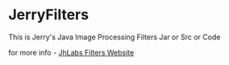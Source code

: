 # JerryFilters
This is Jerry's Java Image Processing Filters Jar or Src or Code


for more info - [JhLabs Filters Website](http://www.jhlabs.com/ip/filters/index.html)
